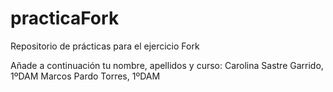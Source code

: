 # practicaFork
Repositorio de prácticas para el ejercicio Fork

Añade a continuación tu nombre, apellidos y curso:
Carolina Sastre Garrido, 1ºDAM
Marcos Pardo Torres, 1ºDAM
